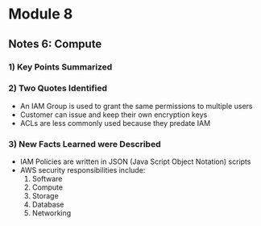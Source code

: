# Module 8
## Notes 6: Compute

### 1) Key Points Summarized

### 2) Two Quotes Identified
- An IAM Group is used to grant the same permissions to multiple users
- Customer can issue and keep their own encryption keys
- ACLs are less commonly used because they predate IAM
  

### 3) New Facts Learned were Described
- IAM Policies are written in JSON (Java Script Object Notation) scripts
- AWS security responsibilities include:
  1. Software
  2. Compute
  3. Storage
  4. Database
  5. Networking

